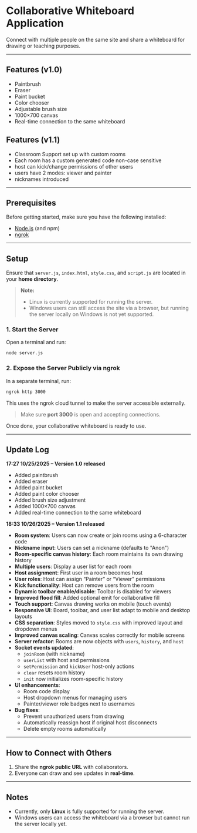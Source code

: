 # Collaborative Whiteboard Application

Connect with multiple people on the same site and share a whiteboard for drawing or teaching purposes.

---

## Features (v1.0)

- Paintbrush  
- Eraser  
- Paint bucket  
- Color chooser  
- Adjustable brush size  
- 1000×700 canvas  
- Real-time connection to the same whiteboard  

## Features (v1.1)

- Classroom Support set up with custom rooms
- Each room has a custom generated code non-case sensitive
- host can kick/change permissions of other users
- users have 2 modes: viewer and painter
- nicknames introduced

---

## Prerequisites

Before getting started, make sure you have the following installed:

- [Node.js](https://nodejs.org/) (and npm)  
- [ngrok](https://ngrok.com/)  

---

## Setup

Ensure that `server.js`, `index.html`, `style.css`, and `script.js` are located in your **home directory**.

> **Note:**  
> - Linux is currently supported for running the server.  
> - Windows users can still access the site via a browser, but running the server locally on Windows is not yet supported.

### 1. Start the Server

Open a terminal and run:

```bash
node server.js
```

### 2. Expose the Server Publicly via ngrok

In a separate terminal, run:

```bash
ngrok http 3000
```

This uses the ngrok cloud tunnel to make the server accessible externally.

> Make sure **port 3000** is open and accepting connections.

Once done, your collaborative whiteboard is ready to use.

---

## Update Log

**17:27 10/25/2025 – Version 1.0 released**

- Added paintbrush  
- Added eraser  
- Added paint bucket  
- Added paint color chooser  
- Added brush size adjustment  
- Added 1000×700 canvas  
- Added real-time connection to the same whiteboard  

**18:33 10/26/2025 – Version 1.1 released**

- **Room system**: Users can now create or join rooms using a 6-character code  
- **Nickname input**: Users can set a nickname (defaults to "Anon")  
- **Room-specific canvas history**: Each room maintains its own drawing history  
- **Multiple users**: Display a user list for each room  
- **Host assignment**: First user in a room becomes host  
- **User roles**: Host can assign “Painter” or “Viewer” permissions  
- **Kick functionality**: Host can remove users from the room  
- **Dynamic toolbar enable/disable**: Toolbar is disabled for viewers  
- **Improved flood fill**: Added optional emit for collaborative fill  
- **Touch support**: Canvas drawing works on mobile (touch events)  
- **Responsive UI**: Board, toolbar, and user list adapt to mobile and desktop layouts  
- **CSS separation**: Styles moved to `style.css` with improved layout and dropdown menus  
- **Improved canvas scaling**: Canvas scales correctly for mobile screens  
- **Server refactor**: Rooms are now objects with `users`, `history`, and `host`  
- **Socket events updated**:  
  - `joinRoom` (with nickname)  
  - `userList` with host and permissions  
  - `setPermission` and `kickUser` host-only actions  
  - `clear` resets room history  
  - `init` now initializes room-specific history  
- **UI enhancements**:  
  - Room code display  
  - Host dropdown menus for managing users  
  - Painter/viewer role badges next to usernames  
- **Bug fixes**:  
  - Prevent unauthorized users from drawing  
  - Automatically reassign host if original host disconnects  
  - Delete empty rooms automatically  


---

## How to Connect with Others

1. Share the **ngrok public URL** with collaborators.  
2. Everyone can draw and see updates in **real-time**.  

---

## Notes

- Currently, only **Linux** is fully supported for running the server.  
- Windows users can access the whiteboard via a browser but cannot run the server locally yet.
